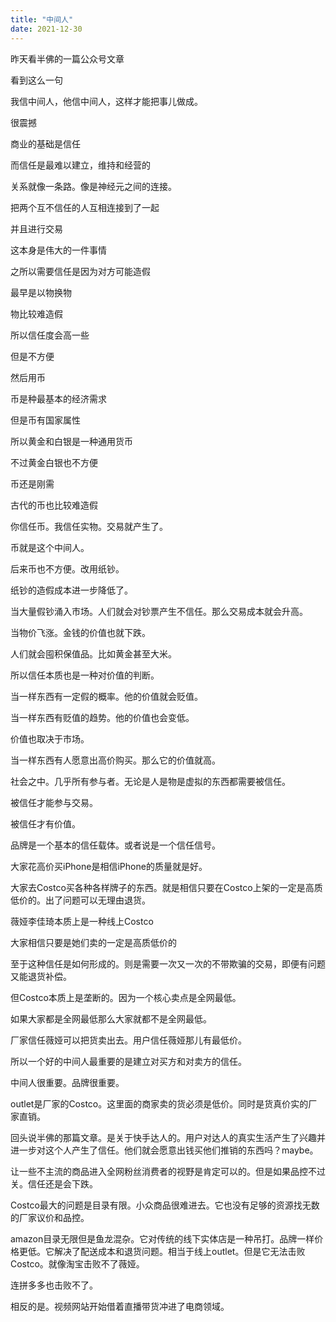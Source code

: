 ```yaml
---
title: "中间人"
date: 2021-12-30
---
```


昨天看半佛的一篇公众号文章

看到这么一句

我信中间人，他信中间人，这样才能把事儿做成。

很震撼

商业的基础是信任

而信任是最难以建立，维持和经营的

关系就像一条路。像是神经元之间的连接。

把两个互不信任的人互相连接到了一起

并且进行交易

这本身是伟大的一件事情

之所以需要信任是因为对方可能造假

最早是以物换物

物比较难造假

所以信任度会高一些

但是不方便

然后用币

币是种最基本的经济需求

但是币有国家属性

所以黄金和白银是一种通用货币

不过黄金白银也不方便

币还是刚需

古代的币也比较难造假

你信任币。我信任实物。交易就产生了。

币就是这个中间人。

后来币也不方便。改用纸钞。

纸钞的造假成本进一步降低了。

当大量假钞涌入市场。人们就会对钞票产生不信任。那么交易成本就会升高。

当物价飞涨。金钱的价值也就下跌。

人们就会囤积保值品。比如黄金甚至大米。

所以信任本质也是一种对价值的判断。

当一样东西有一定假的概率。他的价值就会贬值。

当一样东西有贬值的趋势。他的价值也会变低。

价值也取决于市场。

当一样东西有人愿意出高价购买。那么它的价值就高。

社会之中。几乎所有参与者。无论是人是物是虚拟的东西都需要被信任。

被信任才能参与交易。

被信任才有价值。

品牌是一个基本的信任载体。或者说是一个信任信号。

大家花高价买iPhone是相信iPhone的质量就是好。

大家去Costco买各种各样牌子的东西。就是相信只要在Costco上架的一定是高质低价的。出了问题可以无理由退货。

薇娅李佳琦本质上是一种线上Costco

大家相信只要是她们卖的一定是高质低价的

至于这种信任是如何形成的。则是需要一次又一次的不带欺骗的交易，即便有问题又能退货补偿。

但Costco本质上是垄断的。因为一个核心卖点是全网最低。

如果大家都是全网最低那么大家就都不是全网最低。

厂家信任薇娅可以把货卖出去。用户信任薇娅那儿有最低价。

所以一个好的中间人最重要的是建立对买方和对卖方的信任。

中间人很重要。品牌很重要。

outlet是厂家的Costco。这里面的商家卖的货必须是低价。同时是货真价实的厂家直销。

回头说半佛的那篇文章。是关于快手达人的。用户对达人的真实生活产生了兴趣并进一步对这个人产生了信任。他们就会愿意出钱买他们推销的东西吗？maybe。

让一些不主流的商品进入全网粉丝消费者的视野是肯定可以的。但是如果品控不过关。信任还是会下跌。

Costco最大的问题是目录有限。小众商品很难进去。它也没有足够的资源找无数的厂家议价和品控。

amazon目录无限但是鱼龙混杂。它对传统的线下实体店是一种吊打。品牌一样价格更低。它解决了配送成本和退货问题。相当于线上outlet。但是它无法击败Costco。就像淘宝击败不了薇娅。

连拼多多也击败不了。

相反的是。视频网站开始借着直播带货冲进了电商领域。
